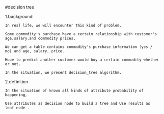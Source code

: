 #decision tree

1.background

    In real life, we will encounter this kind of problem.
    
    Some commodity's purchase have a certain relationship with customer's age,salary,and commodity prices. 
    
    We can get a table contains commodity's purchase information (yes / no) and age, salary, price. 
    
    Hope to predict another customer would buy a certain commodity whether or not. 
    
    In the situation, we present decision_tree algorithm.
    
2.definition

    In the situation of known all kinds of attribute probability of happening, 
    
    Use attributes as decision node to build a tree and Use results as leaf node .
